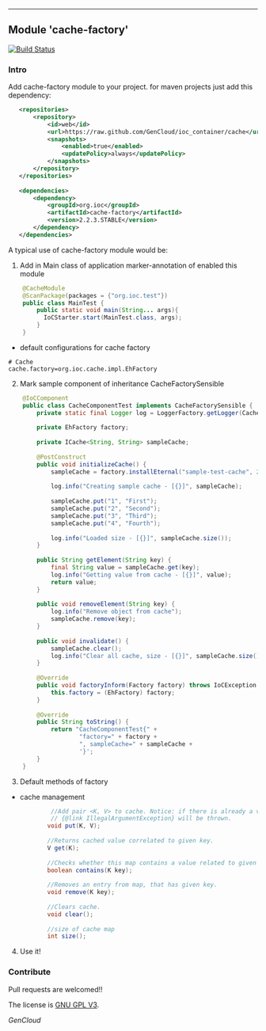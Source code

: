 ---

## Module 'cache-factory'
[![Build Status](https://travis-ci.org/GenCloud/ioc_container.svg?branch=master)](https://travis-ci.org/GenCloud/ioc_container)

### Intro
Add cache-factory module to your project. for maven projects just add this dependency:
```xml
   <repositories>
       <repository>
           <id>web</id>
           <url>https://raw.github.com/GenCloud/ioc_container/cache</url>
           <snapshots>
               <enabled>true</enabled>
               <updatePolicy>always</updatePolicy>
           </snapshots>
       </repository>
   </repositories>
    
   <dependencies>
       <dependency>
           <groupId>org.ioc</groupId>
           <artifactId>cache-factory</artifactId>
           <version>2.2.3.STABLE</version>
       </dependency>
   </dependencies>
```
    
A typical use of cache-factory module would be:
1) Add in Main class of application marker-annotation of enabled this module
```java
    @CacheModule
    @ScanPackage(packages = {"org.ioc.test"})
    public class MainTest {
        public static void main(String... args){
          IoCStarter.start(MainTest.class, args);
        }
    }
```
* default configurations for cache factory
```properties
# Cache
cache.factory=org.ioc.cache.impl.EhFactory
```

2) Mark sample component of inheritance CacheFactorySensible
```java
    @IoCComponent
    public class CacheComponentTest implements CacheFactorySensible {
        private static final Logger log = LoggerFactory.getLogger(CacheComponentTest.class);
    
        private EhFactory factory;
    
        private ICache<String, String> sampleCache;
    
        @PostConstruct
        public void initializeCache() {
            sampleCache = factory.installEternal("sample-test-cache", 200);
    
            log.info("Creating sample cache - [{}]", sampleCache);
    
            sampleCache.put("1", "First");
            sampleCache.put("2", "Second");
            sampleCache.put("3", "Third");
            sampleCache.put("4", "Fourth");
    
            log.info("Loaded size - [{}]", sampleCache.size());
        }
    
        public String getElement(String key) {
            final String value = sampleCache.get(key);
            log.info("Getting value from cache - [{}]", value);
            return value;
        }
    
        public void removeElement(String key) {
            log.info("Remove object from cache");
            sampleCache.remove(key);
        }
    
        public void invalidate() {
            sampleCache.clear();
            log.info("Clear all cache, size - [{}]", sampleCache.size());
        }
    
        @Override
        public void factoryInform(Factory factory) throws IoCException {
            this.factory = (EhFactory) factory;
        }
    
        @Override
        public String toString() {
            return "CacheComponentTest{" +
                    "factory=" + factory +
                    ", sampleCache=" + sampleCache +
                    '}';
        }
    }
```
3) Default methods of factory
- cache management
```java
            //Add pair <K, V> to cache. Notice: if there is already a value with given id in map,
            // {@link IllegalArgumentException} will be thrown.
           void put(K, V);
       
           //Returns cached value correlated to given key.
           V get(K);
       
           //Checks whether this map contains a value related to given key.
           boolean contains(K key);
       
           //Removes an entry from map, that has given key.
           void remove(K key);
       
           //Clears cache.
           void clear();
       
           //size of cache map
           int size();
```
    
4) Use it!

### Contribute
Pull requests are welcomed!!

The license is [GNU GPL V3](https://www.gnu.org/licenses/gpl-3.0.html/).

_GenCloud_
